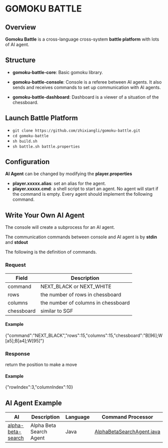 # GOMOKU BATTLE

## Overview

**Gomoku Battle** is a cross-language cross-system **battle platform** with lots of AI agent.

## Structure

+ **gomoku-battle-core**: Basic gomoku library.

+ **gomoku-battle-console**: Console is a referee between AI agents. It also sends and receives commands to set up communication with AI agents.

+ **gomoku-battle-dashboard**: Dashboard is a viewer of a situation of the chessboard.

## Launch Battle Platform
+ ```git clone https://github.com/zhixiangli/gomoku-battle.git```
+ ```cd gomoku-battle```
+ ```sh build.sh```
+ ```sh battle.sh battle.properties```

## Configuration
**AI Agent** can be changed by modifying the **player.properties**

+ **player.xxxxx.alias**: set an alias for the agent.
+ **player.xxxxx.cmd**: a shell script to start an agent. No agent will start if the command is empty. Every agent should implement the following command.

## Write Your Own AI Agent
The console will create a subprocess for an AI agent.

The communication commands between console and AI agent is by **stdin** and **stdout**

The following is the definition of commands.

### Request
Field | Description
------|------------
command | NEXT\_BLACK or NEXT\_WHITE
rows | the number of rows in chessboard
columns | the number of columns in chessboard
chessboard | similar to SGF

#### Example
{"command":"NEXT_BLACK","rows":15,"columns":15,"chessboard":"B[96];W[a5];B[a4];W[95]"}

### Response
return the position to make a move

#### Example
{"rowIndex":3,"columnIndex":10}

## AI Agent Example

AI | Description | Language | Command Processor
---|---|---|---
[alpha-beta-search](https://github.com/zhixiangli/gomoku-battle/tree/master/gomoku-battle-alphabetasearch) | Alpha Beta Search Agent | Java | [AlphaBetaSearchAgent.java](https://github.com/zhixiangli/gomoku-battle/blob/master/gomoku-battle-alphabetasearch/src/main/java/com/zhixiangli/gomoku/alphabetasearch/AlphaBetaSearchAgent.java)
